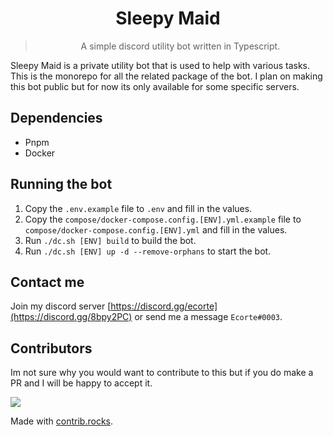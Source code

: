 <div align='center'>
<h1>Sleepy Maid</h1>
<blockquote>A simple discord utility bot written in Typescript.</blockquote>
</div>

Sleepy Maid is a private utility bot that is used to help with various tasks.
This is the monorepo for all the related package of the bot.
I plan on making this bot public but for now its only available for some specific servers.

## Dependencies

- Pnpm
- Docker

## Running the bot

1. Copy the `.env.example` file to `.env` and fill in the values.
2. Copy the `compose/docker-compose.config.[ENV].yml.example` file to `compose/docker-compose.config.[ENV].yml` and fill in the values.
3. Run `./dc.sh [ENV] build` to build the bot.
4. Run `./dc.sh [ENV] up -d --remove-orphans` to start the bot.

## Contact me

Join my discord server [https://discord.gg/ecorte](https://discord.gg/8bpy2PC) or send me a message `Ecorte#0003`.

## Contributors

Im not sure why you would want to contribute to this but if you do make a PR and I will be happy to accept it.

<a href="https://github.com/sleepymaidbot/sleepymaid/graphs/contributors">
  <img src="https://contrib.rocks/image?repo=sleepymaidbot/sleepymaid" />
</a>

Made with [contrib.rocks](https://contrib.rocks).
